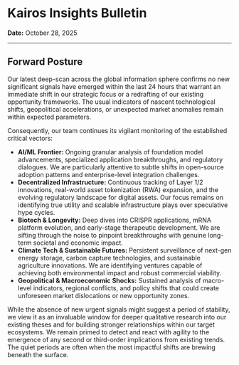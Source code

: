 # Kairos Insights Bulletin

**Date:** October 28, 2025

---

## Forward Posture

Our latest deep-scan across the global information sphere confirms no new significant signals have emerged within the last 24 hours that warrant an immediate shift in our strategic focus or a redrafting of our existing opportunity frameworks. The usual indicators of nascent technological shifts, geopolitical accelerations, or unexpected market anomalies remain within expected parameters.

Consequently, our team continues its vigilant monitoring of the established critical vectors:

*   **AI/ML Frontier:** Ongoing granular analysis of foundation model advancements, specialized application breakthroughs, and regulatory dialogues. We are particularly attentive to subtle shifts in open-source adoption patterns and enterprise-level integration challenges.
*   **Decentralized Infrastructure:** Continuous tracking of Layer 1/2 innovations, real-world asset tokenization (RWA) expansion, and the evolving regulatory landscape for digital assets. Our focus remains on identifying true utility and scalable infrastructure plays over speculative hype cycles.
*   **Biotech & Longevity:** Deep dives into CRISPR applications, mRNA platform evolution, and early-stage therapeutic development. We are sifting through the noise to pinpoint breakthroughs with genuine long-term societal and economic impact.
*   **Climate Tech & Sustainable Futures:** Persistent surveillance of next-gen energy storage, carbon capture technologies, and sustainable agriculture innovations. We are identifying ventures capable of achieving both environmental impact and robust commercial viability.
*   **Geopolitical & Macroeconomic Shocks:** Sustained analysis of macro-level indicators, regional conflicts, and policy shifts that could create unforeseen market dislocations or new opportunity zones.

While the absence of new urgent signals might suggest a period of stability, we view it as an invaluable window for deeper qualitative research into our existing theses and for building stronger relationships within our target ecosystems. We remain primed to detect and react with agility to the emergence of any second or third-order implications from existing trends. The quiet periods are often when the most impactful shifts are brewing beneath the surface.
